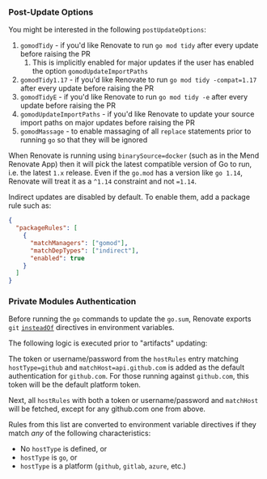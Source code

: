 ### Post-Update Options

You might be interested in the following `postUpdateOptions`:

1. `gomodTidy` - if you'd like Renovate to run `go mod tidy` after every update before raising the PR
   1. This is implicitly enabled for major updates if the user has enabled the option `gomodUpdateImportPaths`
1. `gomodTidy1.17` - if you'd like Renovate to run `go mod tidy -compat=1.17` after every update before raising the PR
1. `gomodTidyE` - if you'd like Renovate to run `go mod tidy -e` after every update before raising the PR
1. `gomodUpdateImportPaths` - if you'd like Renovate to update your source import paths on major updates before raising the PR
1. `gomodMassage` - to enable massaging of all `replace` statements prior to running `go` so that they will be ignored

When Renovate is running using `binarySource=docker` (such as in the Mend Renovate App) then it will pick the latest compatible version of Go to run, i.e. the latest `1.x` release.
Even if the `go.mod` has a version like `go 1.14`, Renovate will treat it as a `^1.14` constraint and not `=1.14`.

Indirect updates are disabled by default. To enable them, add a package rule such as:

```json
{
  "packageRules": [
    {
      "matchManagers": ["gomod"],
      "matchDepTypes": ["indirect"],
      "enabled": true
    }
  ]
}
```

### Private Modules Authentication

Before running the `go` commands to update the `go.sum`, Renovate exports `git` [`insteadOf`](https://git-scm.com/docs/git-config#Documentation/git-config.txt-urlltbasegtinsteadOf) directives in environment variables.

The following logic is executed prior to "artifacts" updating:

The token or username/password from the `hostRules` entry matching `hostType=github` and `matchHost=api.github.com` is added as the default authentication for `github.com`.
For those running against `github.com`, this token will be the default platform token.

Next, all `hostRules` with both a token or username/password and `matchHost` will be fetched, except for any github.com one from above.

Rules from this list are converted to environment variable directives if they match _any_ of the following characteristics:

- No `hostType` is defined, or
- `hostType` is `go`, or
- `hostType` is a platform (`github`, `gitlab`, `azure`, etc.)
